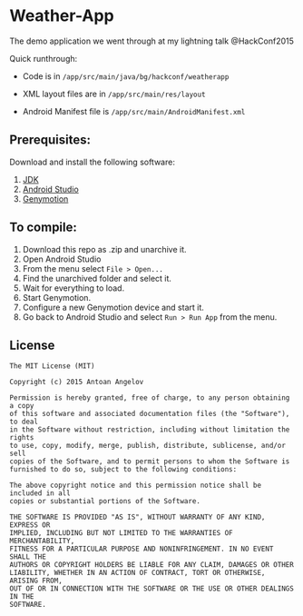 # Weather-App
The demo application we went through at my lightning talk @HackConf2015

Quick runthrough:

* Code is in ```/app/src/main/java/bg/hackconf/weatherapp```

* XML layout files are in ```/app/src/main/res/layout```

* Android Manifest file is ```/app/src/main/AndroidManifest.xml```

## Prerequisites:
Download and install the following software:

1. [JDK](http://www.oracle.com/technetwork/java/javase/downloads/jdk8-downloads-2133151.html)
2. [Android Studio](https://developer.android.com/sdk/index.html)
3. [Genymotion](https://www.genymotion.com/#!/download)

## To compile:
1. Download this repo as .zip and unarchive it.
2. Open Android Studio
3. From the menu select ```File > Open...```
4. Find the unarchived folder and select it. 
5. Wait for everything to load.
6. Start Genymotion.
7. Configure a new Genymotion device and start it.
8. Go back to Android Studio and select ```Run > Run App``` from the menu.

## License
    The MIT License (MIT)

    Copyright (c) 2015 Antoan Angelov

    Permission is hereby granted, free of charge, to any person obtaining a copy
    of this software and associated documentation files (the "Software"), to deal
    in the Software without restriction, including without limitation the rights
    to use, copy, modify, merge, publish, distribute, sublicense, and/or sell
    copies of the Software, and to permit persons to whom the Software is
    furnished to do so, subject to the following conditions:

    The above copyright notice and this permission notice shall be included in all
    copies or substantial portions of the Software.

    THE SOFTWARE IS PROVIDED "AS IS", WITHOUT WARRANTY OF ANY KIND, EXPRESS OR
    IMPLIED, INCLUDING BUT NOT LIMITED TO THE WARRANTIES OF MERCHANTABILITY,
    FITNESS FOR A PARTICULAR PURPOSE AND NONINFRINGEMENT. IN NO EVENT SHALL THE
    AUTHORS OR COPYRIGHT HOLDERS BE LIABLE FOR ANY CLAIM, DAMAGES OR OTHER
    LIABILITY, WHETHER IN AN ACTION OF CONTRACT, TORT OR OTHERWISE, ARISING FROM,
    OUT OF OR IN CONNECTION WITH THE SOFTWARE OR THE USE OR OTHER DEALINGS IN THE
    SOFTWARE.
